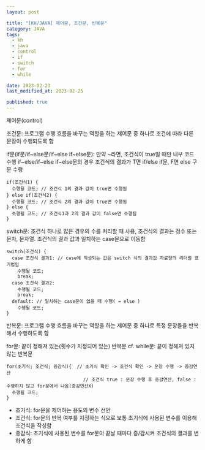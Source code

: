 ```yaml
---
layout: post

title: "[KH/JAVA] 제어문, 조건문, 반복문"
category: JAVA
tags: 
  - kh
  - java
  - control
  - if
  - switch
  - for
  - while

date: 2023-02-23
last_modified_at: 2023-02-25

published: true
---
```


제어문(control)


조건문: 프로그램 수행 흐름을 바꾸는 역할을 하는 제어문 중 하나로 조건에 따라 다른 문장이 수행되도록 함

if문(if문/if~else문/if~else if~else문): 만약 ~라면, 조건식이 true일 때만 내부 코드 수행
if~else/if~else if~else문의 경우 조건식의 결과가 T면 if/else if문, F면 else 구문 수행

```
if(조건식1) {
  수행될 코드; // 조건식 1의 결과 값이 true면 수행됨
} else if(조건식2) {
  수행될 코드; // 조건식 2의 결과 값이 true면 수행됨
} else {
  수행될 코드; // 조건식1과 2의 결과 값이 false면 수행됨
}
```

switch문: 조건식 하나로 많은 경우의 수를 처리할 때 사용, 조건식의 결과는 정수 또는 문자, 문자열. 조건식의 결과 값과 일치하는 case문으로 이동함

```
switch(조건식) {
  case 조건식 결과1: // case에 작성되는 값은 switch 식의 결과값 자료형의 리터럴 표기법임
    수행될 코드;
    break;
  case 조건식 결과2:
    수행될 코드;
    break;
  default: // 일치하는 case문이 없을 때 수행( = else )
    수행될 코드;
}
```


반복문: 프로그램 수행 흐름을 바꾸는 역할을 하는 제어문 중 하나로 특정 문장들을 반복해서 수행하도록 함

for문: 끝이 정해져 있는(횟수가 지정되어 있는) 반복문
cf. while문: 끝이 정해져 있지 않는 반복문

```
for(초기식; 조건식; 증감식){  // 초기식 확인 -> 조건식 확인 -> 문장 수행 -> 증감연산
                            // 조건식 true : 문장 수행 후 증감연산, false : 수행하지 않고 for문에서 나옴(증감연산X)
  수행될 코드;
}
```

- 초기식: for문을 제어하는 용도의 변수 선언
- 조건식: for문의 반복 여부를 지정하는 식으로 보통 초기식에 사용된 변수를 이용해 조건식을 작성함
- 증감식: 초기식에 사용된 변수를 for문이 끝날 때마다 증/감시켜 조건식의 결과를 변하게 함


